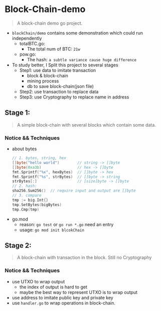 # Block-Chain-demo
> A block-chain demo go project.

- `blockChain/demo` contains some demonstration which could run independently
  - totalBTC.go: 
    - The total num of BTC: 
    `21w`
  - pow.go: 
    - The hash: `a subtle variance cause huge difference`
- To study better, I Split this project to several stages
  - Step1: use data to imitate transaction
    - block & block-chain
    - mining process
    - db to save block-chain(json file)
  - Step2: use transaction to replace data
  - Step3: use Cryptography to replace name in address
## Stage 1: 
> A simple block-chain with several blocks which contain some data.
### Notice && Techniques
- about bytes
  ~~~go
  // 1. bytes, string, hex
  []byte("hello world")        // string -> []byte
  []byte(0xa3b)                // hex -> []byte
  fmt.Sprintf("%x", hexBytes)  // []byte -> hex
  fmt.Sprintf("%s", strBytes)  // []byte -> string
  strBytes[:]                  // [size]byte -> []byte
  // 2. hash:
  sha256.Sum256()  // require input and output are []byte
  // 3. compare
  tmp := big.Int{}
  tmp.SetBytes(bigBytes)
  tmp.Cmp(tmp)
  ~~~
- go.mod
  - reason: `go test` or  `go run *.go` need an entry
  - usage: `go mod init blcokChain`
## Stage 2:
> A block-chain with transaction in the block. Still no Cryptography
### Notice && Techniques
- use UTXO to wrap output
  - the index of output is hard to get
  - maybe the best way to represent UTXO is to wrap output
- use address to imitate public key and private key
- use `handler.go` to wrap operations in block-chain.